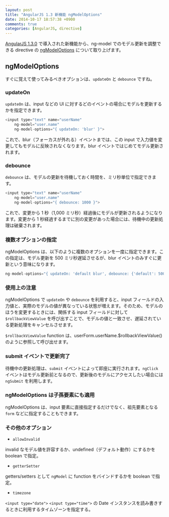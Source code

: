 ```yaml
---
layout: post
title: "AngularJS 1.3 新機能 ngModelOptions"
date: 2014-10-17 18:57:38 +0900
comments: true
categories: [AngularJS, directive]
---
```

[AngularJS 1.3.0](/blog/2014/10/14/angularjs-1.3.0-released/) で導入された新機能から、ng-model でのモデル更新を調整できる directive の [ngModelOptions](https://docs.angularjs.org/api/ng/directive/ngModelOptions) について取り上げます。

## ngModelOptions

すぐに覚えて使ってみるべきオプションは、`updateOn` と `debounce` ですね。

### updateOn

`updateOn` は、input などの UI に対するどのイベントの場合にモデルを更新するかを指定できます。

``` javascript
<input type="text" name="userName"
    ng-model="user.name"
    ng-model-options="{ updateOn: 'blur' }">
```

これで、blur（フォーカスが外れる）イベントまでは、この input で入力値を変更してもモデルに反映されなくなります。blur イベントではじめてモデル更新されます。

### debounce

`debounce` は、モデルの更新を待機しておく時間を、ミリ秒単位で指定できます。

``` javascript
<input type="text" name="userName"
    ng-model="user.name"
    ng-model-options="{ debounce: 1000 }">
```

これで、変更から 1 秒（1,000 ミリ秒）経過後にモデルが更新されるようになります。変更から 1 秒経過するまでに別の変更があった場合には、待機中の更新処理は破棄されます。

<!-- more -->

### 複数オプションの指定

ngModelOptions は、以下のように複数のオプションを一度に指定できます。この指定は、モデル更新を 500 ミリ秒遅延させるが、blur イベントのみすぐに更新という意味になります。

``` javascript
ng-model-options="{ updateOn: 'default blur', debounce: {'default': 500, 'blur': 0} }"
```

### 使用上の注意

ngModelOptions で `updateOn` や `debounce` を利用すると、input フィールドの入力値と、実際のモデルの値が異なっている状態が増えます。そのため、モデルのほうを変更するときには、関係する input フィールドに対して `$rollbackViewValue` を呼び出すことで、モデルの値と一致させ、遅延されている更新処理をキャンセルさせます。

`$rollbackViewValue` function は、userForm.userName.$rollbackViewValue() のように参照して呼び出せます。

### submit イベントで更新完了

待機中の更新処理は、`submit` イベントによって即座に実行されます。`ngClick` イベントはモデル更新前となるので、更新後のモデルにアクセスしたい場合には `ngSubmit` を利用します。

### ngModelOptions は子孫要素にも適用

ngModelOptions は、input 要素に直接指定するだけでなく、祖先要素となる `form` などに指定することもできます。

### その他のオプション

* `allowInvalid`

invalid なモデル値を許容するか、undefined（デフォルト動作）にするかを boolean で指定。

* `getterSetter`

getters/setters として `ngModel` に function をバインドするかを boolean で指定。

* `timezone`

`<input type="date">` `<input type="time">` の Date インスタンスを読み書きするときに利用するタイムゾーンを指定する。

